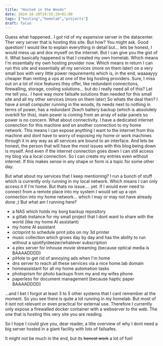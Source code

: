 ```yaml
---
title: "Hosted in the Woods"
date: 2024-10-28T19:55:29+01:00
tags: ["hosting","homelab","projects"]
draft: false
---
```

Guess what happened.. I got rid of my expensive server in the datacenter. Ther very server that is hosting this site.
But how? You might ask. Good question! I would like to explain everything in detail but... lets be honest, I would mess up
and dox myself on the internet. 
But I can give you the gist of it. 
What basically happened is that I created my own homelab. Which means I'm essentially my own hosting provider now. 
Which means in return I can run this site and essentially all my services (more on them later) on a very small box with very little power requirements which is, in the end, waaaayyy cheaper than renting a vps at one of the big hosting providers. 
Sure, I miss out on a lot of nice features they offer, like redundant connections, firewalling, storage, cooling solutions...
but do I really need all of this? 
Let me tell you.. I have way more failsafe solutions than needed for this small site and all my other services (more on them later)
So whats the deal then? I have a small computer running in the woods, its needs next to nothing in terms of power, has a redundant 2kw/h battery backup (which is absolutely overkill for this), main power is coming from an array of solar panels so power is no concern. 
What about connectivity. I have a dedicated internet conenction for this machine and on another connection to my home network. This means I can expose anything I want to the internet from this machine and dont have to worry of exposing my home or work machines through it in any way as all services are bound to an interface. 
And lets be honest, the person that will have the most issues with this blog being down is myself. And even if the internet connection goes down I can still access my blog via a local connection. So I can create my entries even without internet. 
If this makes sense in any shape or form is a topic for some other day.

But what about my services that I keep mentioning?
I run a bunch of stuff which is currently only running in my local network. Which means I can only access it if I'm home. 
But thats no issue.... yet. If I would ever need to connect from a remote place into my system I would set up a vpn connection 
into my home network... which I may or may not have already done ;)
But what am I running here? 
- a NAS which holds my borg backup repository
- a gitlab instance for my small project that I dont want to share with the world (like my home AI assistant)
- my home AI assistant
- octoprint to schedule print jobs on my 3d printer
- music collection which grows day by day and has the ability to run without a spotify/deezer/whatever subscription
- a plex server for inhouse movie streaming (because optical media is BAAAADDDD)
- piHole to get rid of annoying ads when I'm home
- dns server to reach all these services via a nice home.lab domain
- homeassistant for all my home automation tasks
- photoprism for photo backups from my and my wifes phone
- paperless for document management (because haptic paper BAAAADDDD)
  
...and I bet I forgot at least 3 to 5 other systems that I cant remember at the moment. 
So you see there is quite a lot running in my homelab. But most of it isnt not relevant or even practical for external use.
Therefore I currently only expose a firewalled docker container with a webserver to the web. The one that is hosting this very site you are reading.

So I hope I could give you, dear reader, a litte overview of why I dont need a big server hosted in a giant facility with lots of failsafes.

It might not be much in the end, but its ~~honest work~~ a lot of fun!